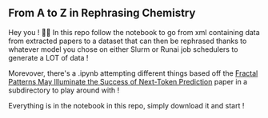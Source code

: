 ## From A to Z in Rephrasing Chemistry

Hey you ! 🫵😎 In this repo follow the notebook to go from xml containing data from extracted papers to a dataset that can then be rephrased thanks to whatever model you chose on either Slurm or Runai job schedulers to generate a LOT of data !

Morevover, there's a .ipynb attempting different things based off the [Fractal Patterns May Illuminate the Success of Next-Token Prediction](https://arxiv.org/abs/2402.01825) paper in a subdirectory to play around with !
 
Everything is in the notebook in this repo, simply download it and start ! 